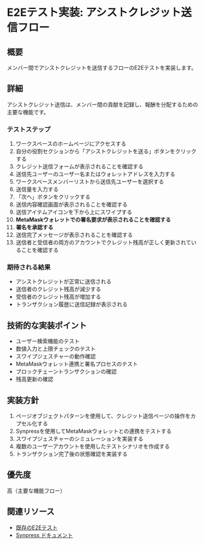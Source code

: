 # E2Eテスト実装: アシストクレジット送信フロー

## 概要
メンバー間でアシストクレジットを送信するフローのE2Eテストを実装します。

## 詳細
アシストクレジット送信は、メンバー間の貢献を記録し、報酬を分配するための主要な機能です。

### テストステップ
1. ワークスペースのホームページにアクセスする
2. 自分の役割セクションから「アシストクレジットを送る」ボタンをクリックする
3. クレジット送信フォームが表示されることを確認する
4. 送信先ユーザーのユーザー名またはウォレットアドレスを入力する
5. ワークスペースメンバーリストから送信先ユーザーを選択する
6. 送信量を入力する
7. 「次へ」ボタンをクリックする
8. 送信内容確認画面が表示されることを確認する
9. 送信アイテムアイコンを下から上にスワイプする
10. **MetaMaskウォレットでの署名要求が表示されることを確認する**
11. **署名を承認する**
12. 送信完了メッセージが表示されることを確認する
13. 送信者と受信者の両方のアカウントでクレジット残高が正しく更新されていることを確認する

### 期待される結果
- アシストクレジットが正常に送信される
- 送信者のクレジット残高が減少する
- 受信者のクレジット残高が増加する
- トランザクション履歴に送信記録が表示される

## 技術的な実装ポイント
- ユーザー検索機能のテスト
- 数値入力と上限チェックのテスト
- スワイプジェスチャーの動作確認
- MetaMaskウォレット連携と署名プロセスのテスト
- ブロックチェーントランザクションの確認
- 残高更新の確認

## 実装方針
1. ページオブジェクトパターンを使用して、クレジット送信ページの操作をカプセル化する
2. Synpressを使用してMetaMaskウォレットとの連携をテストする
3. スワイプジェスチャーのシミュレーションを実装する
4. 複数のユーザーアカウントを使用したテストシナリオを作成する
5. トランザクション完了後の状態確認を実装する

## 優先度
高（主要な機能フロー）

## 関連リソース
- [既存のE2Eテスト](https://github.com/hackdays-io/toban/tree/main/pkgs/frontend/cypress)
- [Synpress ドキュメント](https://github.com/Synthetixio/synpress)
